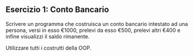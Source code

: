 ## Esercizio 1: Conto Bancario

Scrivere un programma che costruisca un conto bancario intestato ad una persona, versi in esso €1000, prelevi da esso €500, prelevi altri €400 e infine visualizzi il saldo rimanente.

Utilizzare tutti i costrutti della OOP.
